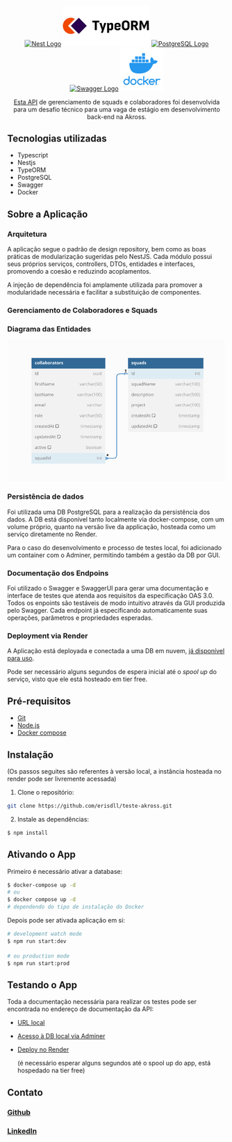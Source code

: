 <p align="center">
  <a href="http://nestjs.com/" target="blank"><img src="https://nestjs.com/img/logo-small.svg" width="100" alt="Nest Logo" /></a>
  <a href="https://typeorm.io/" target="blank"><img src="https://github.com/typeorm/typeorm/raw/master/resources/logo_big.png" width="200" alt="TypeORM Logo" /></a>
  <a href="https://www.postgresql.org/" target="blank"><img src="https://www.postgresql.org/media/img/about/press/elephant.png" width="100" alt="PostgreSQL Logo" /></a>
  <a href="https://swagger.io/" target="blank"><img src="https://upload.wikimedia.org/wikipedia/commons/a/ab/Swagger-logo.png" width="100" alt="Swagger Logo" /></a>
  <a href="https://www.docker.com/" target="blank"><img src="./assets/dockerlogo.png" height="100" alt="Docker Logo" /></a>
</p>


  <p align="center"><a href="https://akross-test.onrender.com/api" target="_blank">Esta API</a> de gerenciamento de squads e colaboradores foi desenvolvida para um desafio técnico para uma vaga de estágio em desenvolvimento back-end na Akross.</p>

## Tecnologias utilizadas
- Typescript
- Nestjs
- TypeORM
- PostgreSQL
- Swagger
- Docker

## Sobre a Aplicação

### Arquitetura

  A aplicação segue o padrão de design repository, bem como as boas práticas de modularização sugeridas pelo NestJS. Cada módulo possui seus próprios serviços, controllers, DTOs, entidades e interfaces, promovendo a coesão e reduzindo acoplamentos.
  
  A injeção de dependência foi amplamente utilizada para promover a modularidade necessária e facilitar a substituição de componentes.

### Gerenciamento de Colaboradores e Squads

### Diagrama das Entidades
<p align="center">
  <img src="./assets/DBDiagram.png" width="500" alt="Diagrama" /></a>
</p>

### Persistência de dados
  Foi utilizada uma DB PostgreSQL para a realização da persistência dos dados. A DB está disponível tanto localmente via docker-compose, com um volume próprio, quanto na versão live da applicação, hosteada como um serviço diretamente no Render.

  Para o caso do desenvolvimento e processo de testes local, foi adicionado um container com o Adminer, permitindo também a gestão da DB por GUI.

### Documentação dos Endpoins
  Foi utilizado o Swagger e SwaggerUI para gerar uma documentação e interface de testes que atenda aos requisitos da especificação OAS 3.0. Todos os enpoints são testáveis de modo intuitivo através da GUI produzida pelo Swagger. Cada endpoint já especificando automaticamente suas operações, parâmetros e propriedades esperadas.

### Deployment via Render
  A Aplicação está deployada e conectada a uma DB em nuvem, [já disponível para uso](https://akross-test.onrender.com/api).

  Pode ser necessário alguns segundos de espera inicial até o *spool up* do serviço, visto que ele está hosteado em tier free.

## Pré-requisitos
- [Git](https://git-scm.com/downloads)
- [Node.js](https://nodejs.org/en/download/current)
- [Docker compose](https://docs.docker.com/compose/install/)

## Instalação
(Os passos seguites são referentes à versão local, a instância hosteada no render pode ser livremente acessada)

1. Clone o repositório:
```bash
git clone https://github.com/erisdll/teste-akross.git
```
2. Instale as dependências:
```bash
$ npm install
```

## Ativando o App
Primeiro é necessário ativar a database:
```bash
$ docker-compose up -d
# ou
$ docker compose up -d
# dependendo do tipo de instalação do Docker
```
Depois pode ser ativada aplicação em si:

```bash
# development watch mode
$ npm run start:dev

# ou production mode
$ npm run start:prod
```
## Testando o App
Toda a documentação necessária para realizar os testes pode ser encontrada no endereço de documentação da API:

- [URL local](http://localhost:3000/api)
- [Acesso à DB local via Adminer](http://localhost:8080)
- [Deploy no Render](https://akross-test.onrender.com/api)

  (é necessário esperar alguns segundos
até o spool up do app, está hospedado na tier free)


## Contato

### [Github](https://github.com/erisdll)

### [LinkedIn](https://linkedin.com/in/erika-mello)

